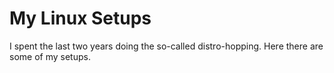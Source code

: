# My Linux Setups

I spent the last two years doing the so-called distro-hopping. Here there are some of my setups.
